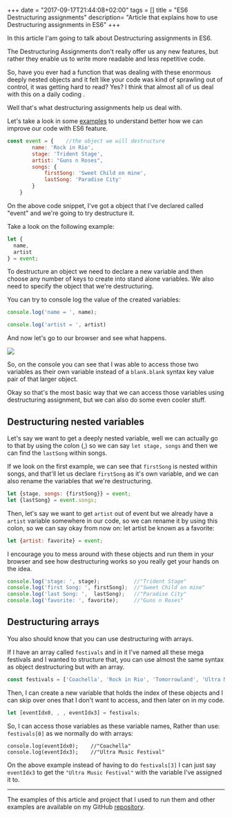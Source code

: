 +++
date = "2017-09-17T21:44:08+02:00"
tags = []
title = "ES6 Destructuring assignments"
description= "Article that explains how to use Destructuring assignments in ES6"
+++

In this article I'am going to talk about Destructuring assignments in ES6. 

The Destructuring Assignments don't really offer us any new features, but rather they enable us to write more readable 
and less repetitive code. 

So, have you ever had a function that was dealing with these enormous deeply nested objects and it felt like your 
code was kind of sprawling out of control, it was getting hard to read? Yes? I think that almost all of us deal with this 
on a daily coding .

Well that's what destructuring assignments help us deal with. 

Let's take a look in some [examples](https://github.com/coderade/es6-examples/blob/master/src/examples/destructuring.js) 
to understand better how we can improve our code with ES6 feature.


```javascript
const event = {    //the object we will destructure
        name: 'Rock in Rio',
        stage: 'Trident Stage',
        artist: "Guns n Roses",
        songs: {
            firstSong: 'Sweet Child on mine',
            lastSong: 'Paradise City'
        }
    }
```

On the above code snippet, I've got a object that I've declared called "event" and we're going to try destructure it. 

Take a look on the following example:

```javascript
let {    
  name, 
  artist
} = event; 
```

To destructure an object we need to declare a new variable and then choose any number of keys to create into stand alone 
variables. We also need to specify the object that we're destructuring.

You can try to console log the value of the created variables:

```javascript
console.log('name = ', name);

console.log('artist = ', artist)
```
And now let's go to our browser and see what happens.

![](/images/posts/es6/destructuring-assignments/destructuring.png)

So, on the console you can see that I was able to access those two variables as their own variable instead of a 
`blank.blank` syntax key value pair of that larger object. 

Okay so that's the most basic way that we can access those variables using destructuring assignment, but we can also do 
some even cooler stuff.

## Destructuring nested variables


Let's say we want to get a deeply nested variable, well we can actually go to that by using the colon (,) so we can say 
`let stage, songs` and then we can find the `lastSong` within songs. 

If we look on the first example, we can see that `firstSong` is nested within songs, and that'll let us declare `firstSong` 
as it's own variable, and we can also rename the variables that we're destructuring.

```javascript
let {stage, songs: {firstSong}} = event;
let {lastSong} = event.songs; 
```

Then, let's say we want to get `artist` out of event but we already have a `artist` variable somewhere in our code, 
so we can rename it by using this colon, so we can say okay from now on: let artist be known as a favorite:

```javascript
let {artist: favorite} = event;
```
I encourage you to mess around with these objects and run them in your browser and see how destructuring works so you 
really get your hands on the idea.

```javascript
console.log('stage: ', stage);           //"Trident Stage"
console.log('first Song: ', firstSong);  //"Sweet Child on mine"
console.log('last Song: ',  lastSong);   //"Paradise City"
console.log('favorite: ', favorite);     //"Guns n Roses"
```

## Destructuring arrays

You also should know that you can use destructuring with arrays.
 
If I have an array called `festivals` and in it 
I've named all these mega festivals and I wanted to structure that, you can use almost the same syntax as object 
destructuring but with an array.

```javascript
const festivals = ['Coachella', 'Rock in Rio', 'Tomorrowland', 'Ultra Music Festival'];
```
 
Then, I can create a new variable that holds the index of these objects and I can skip over ones that I don't want to access, 
and then later on in my code.
    
```javascript
let [eventIdx0, , , eventIdx3] = festivals;
```

So, I can access those variables as these variable names, Rather than use: `festivals[0]` as we normally do with arrays:

```
console.log(eventIdx0);    //"Coachella"
console.log(eventIdx3);    //"Ultra Music Festival"
```

On the above example instead of having to do `festivals[3]` I can just say `eventIdx3` to get the `"Ultra Music Festival"` 
with the variable I've assigned it to. 

---


The examples of this article and project that I used to run them and other examples are available on my GitHub 
[repository](https://github.com/coderade/es6-examples).


